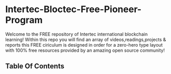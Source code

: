 # Intertec-Bloctec-Free-Pioneer-Program

Welcome to the FREE repository of Intertec international blockchain learning! Within this repo you will find an array of videos,readings,projects & reports
this FREE ciriculum is designed in order for a zero-hero type layout with 100% free resources provided by an amazing open source community!

## Table Of Contents


